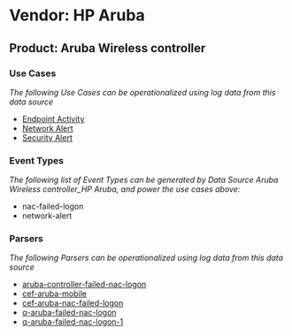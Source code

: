 Vendor: HP Aruba
================
Product: Aruba Wireless controller
----------------------------------

### Use Cases

_The following Use Cases can be operationalized using log data from this data source_

* [Endpoint Activity](../UseCases/usecase_endpoint_activity.md)
* [Network Alert](../UseCases/usecase_network_alert.md)
* [Security Alert](../UseCases/usecase_security_alert.md)


### Event Types

_The following list of Event Types can be generated by Data Source Aruba Wireless controller_HP Aruba, and power the use cases above:_

- nac-failed-logon
- network-alert


### Parsers

_The following Parsers can be operationalized using log data from this data source_

* [aruba-controller-failed-nac-logon](../Parsers/parserContent_aruba-controller-failed-nac-logon.md)
* [cef-aruba-mobile](../Parsers/parserContent_cef-aruba-mobile.md)
* [cef-aruba-nac-failed-logon](../Parsers/parserContent_cef-aruba-nac-failed-logon.md)
* [q-aruba-failed-nac-logon](../Parsers/parserContent_q-aruba-failed-nac-logon.md)
* [q-aruba-failed-nac-logon-1](../Parsers/parserContent_q-aruba-failed-nac-logon-1.md)
